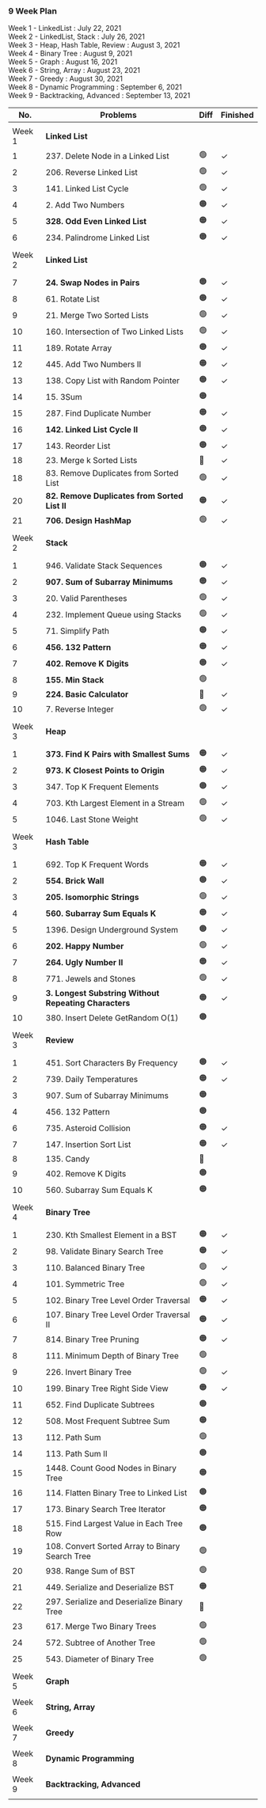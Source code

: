 ### 9 Week Plan

Week 1 - LinkedList : July 22, 2021  
Week 2 - LinkedList, Stack : July 26, 2021  
Week 3 - Heap, Hash Table, Review : August 3, 2021  
Week 4 - Binary Tree : August 9, 2021  
Week 5 - Graph : August 16, 2021  
Week 6 - String, Array : August 23, 2021  
Week 7 - Greedy : August 30, 2021  
Week 8 - Dynamic Programming : September 6, 2021  
Week 9 - Backtracking, Advanced : September 13, 2021

| No.    | Problems                                              | Diff | Finished |
| ------ | ----------------------------------------------------- | ---- | -------- |
|        |                                                       |      |          |
| Week 1 | **Linked List**                                       |      |          |
| 1      | 237. Delete Node in a Linked List                     | 🟢   | &check;  |
| 2      | 206. Reverse Linked List                              | 🟢   | &check;  |
| 3      | 141. Linked List Cycle                                | 🟢   | &check;  |
| 4      | 2. Add Two Numbers                                    | 🟠   | &check;  |
| 5      | **328. Odd Even Linked List**                         | 🟠   | &check;  |
| 6      | 234. Palindrome Linked List                           | 🟠   | &check;  |
|        |                                                       |      |          |
| Week 2 | **Linked List**                                       |      |          |
|        |                                                       |      |          |
| 7      | **24. Swap Nodes in Pairs**                           | 🟠   | &check;  |
| 8      | 61. Rotate List                                       | 🟠   | &check;  |
| 9      | 21. Merge Two Sorted Lists                            | 🟢   | &check;  |
| 10     | 160. Intersection of Two Linked Lists                 | 🟢   | &check;  |
| 11     | 189. Rotate Array                                     | 🟠   | &check;  |
| 12     | 445. Add Two Numbers II                               | 🟠   | &check;  |
| 13     | 138. Copy List with Random Pointer                    | 🟠   | &check;  |
| 14     | 15. 3Sum                                              | 🟠   |          |
| 15     | 287. Find Duplicate Number                            | 🟠   | &check;  |
| 16     | **142. Linked List Cycle II**                         | 🟠   | &check;  |
| 17     | 143. Reorder List                                     | 🟠   | &check;  |
| 18     | 23. Merge k Sorted Lists                              | 🔴   | &check;  |
| 18     | 83. Remove Duplicates from Sorted List                | 🟢   | &check;  |
| 20     | **82. Remove Duplicates from Sorted List II**         | 🟠   | &check;  |
| 21     | **706. Design HashMap**                               | 🟢   | &check;  |
|        |                                                       |      |          |
| Week 2 | **Stack**                                             |      |          |
|        |                                                       |      |          |
| 1      | 946. Validate Stack Sequences                         | 🟠   | &check;  |
| 2      | **907. Sum of Subarray Minimums**                     | 🟠   | &check;  |
| 3      | 20. Valid Parentheses                                 | 🟢   | &check;  |
| 4      | 232. Implement Queue using Stacks                     | 🟢   | &check;  |
| 5      | 71. Simplify Path                                     | 🟠   | &check;  |
| 6      | **456. 132 Pattern**                                  | 🟠   | &check;  |
| 7      | **402. Remove K Digits**                              | 🟠   | &check;  |
| 8      | **155. Min Stack**                                    | 🟢   |          |
| 9      | **224. Basic Calculator**                             | 🔴   | &check;  |
| 10     | 7. Reverse Integer                                    | 🟢   | &check;  |
|        |                                                       |      |          |
| Week 3 | **Heap**                                              |      |          |
|        |                                                       |      |          |
| 1      | **373. Find K Pairs with Smallest Sums**              | 🟠   | &check;  |
| 2      | **973. K Closest Points to Origin**                   | 🟠   | &check;  |
| 3      | 347. Top K Frequent Elements                          | 🟠   | &check;  |
| 4      | 703. Kth Largest Element in a Stream                  | 🟢   | &check;  |
| 5      | 1046. Last Stone Weight                               | 🟢   | &check;  |
|        |                                                       |      |          |
| Week 3 | **Hash Table**                                        |      |          |
|        |                                                       |      |          |
| 1      | 692. Top K Frequent Words                             | 🟠   | &check;  |
| 2      | **554. Brick Wall**                                   | 🟠   | &check;  |
| 3      | **205. Isomorphic Strings**                           | 🟢   | &check;  |
| 4      | **560. Subarray Sum Equals K**                        | 🟠   | &check;  |
| 5      | 1396. Design Underground System                       | 🟠   | &check;  |
| 6      | **202. Happy Number**                                 | 🟢   | &check;  |
| 7      | **264. Ugly Number II**                               | 🟠   | &check;  |
| 8      | 771. Jewels and Stones                                | 🟢   | &check;  |
| 9      | **3. Longest Substring Without Repeating Characters** | 🟠   | &check;  |
| 10     | 380. Insert Delete GetRandom O(1)                     | 🟠   |          |
|        |                                                       |      |          |
| Week 3 | **Review**                                            |      |          |
|        |                                                       |      |          |
| 1      | 451. Sort Characters By Frequency                     | 🟠   | &check;  |
| 2      | 739. Daily Temperatures                               | 🟠   | &check;  |
| 3      | 907. Sum of Subarray Minimums                         | 🟠   |          |
| 4      | 456. 132 Pattern                                      | 🟠   |          |
| 6      | 735. Asteroid Collision                               | 🟠   | &check;  |
| 7      | 147. Insertion Sort List                              | 🟠   | &check;  |
| 8      | 135. Candy                                            | 🔴   |          |
| 9      | 402. Remove K Digits                                  | 🟠   |          |
| 10     | 560. Subarray Sum Equals K                            | 🟠   |          |
|        |                                                       |      |          |
| Week 4 | **Binary Tree**                                       |      |          |
|        |                                                       |      |          |
| 1      | 230. Kth Smallest Element in a BST                    | 🟠   | &check;  |
| 2      | 98. Validate Binary Search Tree                       | 🟠   | &check;  |
| 3      | 110. Balanced Binary Tree                             | 🟢   | &check;  |
| 4      | 101. Symmetric Tree                                   | 🟢   | &check;  |
| 5      | 102. Binary Tree Level Order Traversal                | 🟠   | &check;  |
| 6      | 107. Binary Tree Level Order Traversal II             | 🟠   | &check;  |
| 7      | 814. Binary Tree Pruning                              | 🟠   | &check;  |
| 8      | 111. Minimum Depth of Binary Tree                     | 🟢   |          |
| 9      | 226. Invert Binary Tree                               | 🟢   | &check;  |
| 10     | 199. Binary Tree Right Side View                      | 🟠   | &check;  |
| 11     | 652. Find Duplicate Subtrees                          | 🟠   |          |
| 12     | 508. Most Frequent Subtree Sum                        | 🟠   |          |
| 13     | 112. Path Sum                                         | 🟢   |          |
| 14     | 113. Path Sum II                                      | 🟠   |          |
| 15     | 1448. Count Good Nodes in Binary Tree                 | 🟠   |          |
| 16     | 114. Flatten Binary Tree to Linked List               | 🟠   |          |
| 17     | 173. Binary Search Tree Iterator                      | 🟠   |          |
| 18     | 515. Find Largest Value in Each Tree Row              | 🟠   |          |
| 19     | 108. Convert Sorted Array to Binary Search Tree       | 🟢   |          |
| 20     | 938. Range Sum of BST                                 | 🟢   |          |
| 21     | 449. Serialize and Deserialize BST                    | 🟠   |          |
| 22     | 297. Serialize and Deserialize Binary Tree            | 🔴   |          |
| 23     | 617. Merge Two Binary Trees                           | 🟢   |          |
| 24     | 572. Subtree of Another Tree                          | 🟢   |          |
| 25     | 543. Diameter of Binary Tree                          | 🟢   |          |
|        |                                                       |      |          |
| Week 5 | **Graph**                                             |      |          |
|        |                                                       |      |          |
| Week 6 | **String, Array**                                     |      |          |
|        |                                                       |      |          |
| Week 7 | **Greedy**                                            |      |          |
|        |                                                       |      |          |
| Week 8 | **Dynamic Programming**                               |      |          |
|        |                                                       |      |          |
| Week 9 | **Backtracking, Advanced**                            |      |          |
|        |                                                       |      |          |
